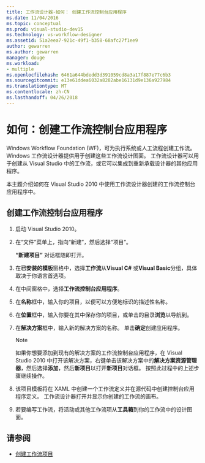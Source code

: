 ```yaml
---
title: 工作流设计器-如何： 创建工作流控制台应用程序
ms.date: 11/04/2016
ms.topic: conceptual
ms.prod: visual-studio-dev15
ms.technology: vs-workflow-designer
ms.assetid: 51a2eea7-921c-49f1-b358-68afc27f1ee9
author: gewarren
ms.author: gewarren
manager: douge
ms.workload:
- multiple
ms.openlocfilehash: 6461a644bdedd3d391059cd8a3a17f887e77c6b3
ms.sourcegitcommit: e13e61ddea6032a8282abe16131d9e136a927984
ms.translationtype: MT
ms.contentlocale: zh-CN
ms.lasthandoff: 04/26/2018
---
```

# <a name="how-to-create-a-workflow-console-application"></a>如何：创建工作流控制台应用程序

Windows Workflow Foundation (WF)，可为执行系统或人工流程创建工作流。 Windows 工作流设计器提供用于创建这些工作流设计图面。 工作流设计器可以用于创建从 Visual Studio 中的工作流，或它可以集成到重新承载设计器的其他应用程序。

本主题介绍如何在 Visual Studio 2010 中使用工作流设计器创建的工作流控制台应用程序中。

## <a name="to-create-a-workflow-console-application"></a>创建工作流控制台应用程序

1.  启动 Visual Studio 2010。

2.  在“文件”菜单上，指向“新建”，然后选择“项目”。

     **“新建项目”** 对话框随即打开。

3.  在**已安装的模板**窗格中，选择**工作流**从**Visual C#** 或**Visual Basic**分组，具体取决于你语言首选项。

4.  在中间窗格中，选择**工作流控制台应用程序**。

5.  在**名称**框中，输入你的项目，以便可以方便地标识的描述性名称。

6.  在**位置**框中，输入你要在其中保存你的项目，或单击的目录**浏览**以导航到。

7.  在**解决方案**框中，输入新的解决方案的名称。 单击**确定**创建应用程序。

    > [!NOTE]
    > 如果你想要添加到现有的解决方案的工作流控制台应用程序，在 Visual Studio 2010 中打开该解决方案，右键单击该解决方案中的**解决方案资源管理器**，然后选择**添加**，然后**新项目**以打开**新项目**对话框。 按照此过程中的上述步骤继续操作。

8.  该项目模板将在 XAML 中创建一个工作流定义并在源代码中创建控制台应用程序定义。 工作流设计器打开并显示你创建的工作流的画布。

9. 若要编写工作流，将活动或其他工作流项从**工具箱**到你的工作流中的设计图面。

## <a name="see-also"></a>请参阅

- [创建工作流项目](../workflow-designer/creating-a-workflow-project.md)